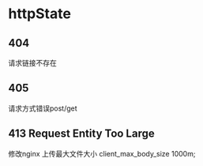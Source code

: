 # httpState


404
---
请求链接不存在

405
---
请求方式错误post/get

413 Request Entity Too Large
---
修改nginx 上传最大文件大小  client_max_body_size    1000m;  

